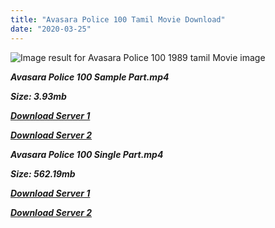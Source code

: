 ```yaml
---
title: "Avasara Police 100 Tamil Movie Download"
date: "2020-03-25"
---
```


![Image result for Avasara Police 100  1989 tamil Movie image](https://images-na.ssl-images-amazon.com/images/I/91p7Fb23HJL._RI_.jpg)

**_Avasara Police 100 Sample Part.mp4_**

**_Size: 3.93mb_**

**_[Download Server 1](http://b3.wetransfer.vip/files/{6f622526c29ee360cda5b2e87a916054ceacd5b4cb5e41dd1b031440e2d63f02}20Actor{6f622526c29ee360cda5b2e87a916054ceacd5b4cb5e41dd1b031440e2d63f02}20Hits{6f622526c29ee360cda5b2e87a916054ceacd5b4cb5e41dd1b031440e2d63f02}20Collection/Bhagyaraj{6f622526c29ee360cda5b2e87a916054ceacd5b4cb5e41dd1b031440e2d63f02}20Movies{6f622526c29ee360cda5b2e87a916054ceacd5b4cb5e41dd1b031440e2d63f02}20Collections/Avasara{6f622526c29ee360cda5b2e87a916054ceacd5b4cb5e41dd1b031440e2d63f02}20Police{6f622526c29ee360cda5b2e87a916054ceacd5b4cb5e41dd1b031440e2d63f02}20100{6f622526c29ee360cda5b2e87a916054ceacd5b4cb5e41dd1b031440e2d63f02}20(1990)/Avasara{6f622526c29ee360cda5b2e87a916054ceacd5b4cb5e41dd1b031440e2d63f02}20Police{6f622526c29ee360cda5b2e87a916054ceacd5b4cb5e41dd1b031440e2d63f02}20100{6f622526c29ee360cda5b2e87a916054ceacd5b4cb5e41dd1b031440e2d63f02}20(1990){6f622526c29ee360cda5b2e87a916054ceacd5b4cb5e41dd1b031440e2d63f02}20Sample{6f622526c29ee360cda5b2e87a916054ceacd5b4cb5e41dd1b031440e2d63f02}20HD.mp4)_**

**_[Download Server 2](http://b3.wetransfer.vip/files/{6f622526c29ee360cda5b2e87a916054ceacd5b4cb5e41dd1b031440e2d63f02}20Actor{6f622526c29ee360cda5b2e87a916054ceacd5b4cb5e41dd1b031440e2d63f02}20Hits{6f622526c29ee360cda5b2e87a916054ceacd5b4cb5e41dd1b031440e2d63f02}20Collection/Bhagyaraj{6f622526c29ee360cda5b2e87a916054ceacd5b4cb5e41dd1b031440e2d63f02}20Movies{6f622526c29ee360cda5b2e87a916054ceacd5b4cb5e41dd1b031440e2d63f02}20Collections/Avasara{6f622526c29ee360cda5b2e87a916054ceacd5b4cb5e41dd1b031440e2d63f02}20Police{6f622526c29ee360cda5b2e87a916054ceacd5b4cb5e41dd1b031440e2d63f02}20100{6f622526c29ee360cda5b2e87a916054ceacd5b4cb5e41dd1b031440e2d63f02}20(1990)/Avasara{6f622526c29ee360cda5b2e87a916054ceacd5b4cb5e41dd1b031440e2d63f02}20Police{6f622526c29ee360cda5b2e87a916054ceacd5b4cb5e41dd1b031440e2d63f02}20100{6f622526c29ee360cda5b2e87a916054ceacd5b4cb5e41dd1b031440e2d63f02}20(1990){6f622526c29ee360cda5b2e87a916054ceacd5b4cb5e41dd1b031440e2d63f02}20Sample{6f622526c29ee360cda5b2e87a916054ceacd5b4cb5e41dd1b031440e2d63f02}20HD.mp4)_**

**_Avasara Police 100 Single Part.mp4_**

**_Size: 562.19mb_**

**_[Download Server 1](http://b3.wetransfer.vip/files/{6f622526c29ee360cda5b2e87a916054ceacd5b4cb5e41dd1b031440e2d63f02}20Actor{6f622526c29ee360cda5b2e87a916054ceacd5b4cb5e41dd1b031440e2d63f02}20Hits{6f622526c29ee360cda5b2e87a916054ceacd5b4cb5e41dd1b031440e2d63f02}20Collection/Bhagyaraj{6f622526c29ee360cda5b2e87a916054ceacd5b4cb5e41dd1b031440e2d63f02}20Movies{6f622526c29ee360cda5b2e87a916054ceacd5b4cb5e41dd1b031440e2d63f02}20Collections/Avasara{6f622526c29ee360cda5b2e87a916054ceacd5b4cb5e41dd1b031440e2d63f02}20Police{6f622526c29ee360cda5b2e87a916054ceacd5b4cb5e41dd1b031440e2d63f02}20100{6f622526c29ee360cda5b2e87a916054ceacd5b4cb5e41dd1b031440e2d63f02}20(1990)/Avasara{6f622526c29ee360cda5b2e87a916054ceacd5b4cb5e41dd1b031440e2d63f02}20Police{6f622526c29ee360cda5b2e87a916054ceacd5b4cb5e41dd1b031440e2d63f02}20100{6f622526c29ee360cda5b2e87a916054ceacd5b4cb5e41dd1b031440e2d63f02}20(1990){6f622526c29ee360cda5b2e87a916054ceacd5b4cb5e41dd1b031440e2d63f02}20Single{6f622526c29ee360cda5b2e87a916054ceacd5b4cb5e41dd1b031440e2d63f02}20Part{6f622526c29ee360cda5b2e87a916054ceacd5b4cb5e41dd1b031440e2d63f02}20HD.mp4)_**

**_[Download Server 2](http://b3.wetransfer.vip/files/{6f622526c29ee360cda5b2e87a916054ceacd5b4cb5e41dd1b031440e2d63f02}20Actor{6f622526c29ee360cda5b2e87a916054ceacd5b4cb5e41dd1b031440e2d63f02}20Hits{6f622526c29ee360cda5b2e87a916054ceacd5b4cb5e41dd1b031440e2d63f02}20Collection/Bhagyaraj{6f622526c29ee360cda5b2e87a916054ceacd5b4cb5e41dd1b031440e2d63f02}20Movies{6f622526c29ee360cda5b2e87a916054ceacd5b4cb5e41dd1b031440e2d63f02}20Collections/Avasara{6f622526c29ee360cda5b2e87a916054ceacd5b4cb5e41dd1b031440e2d63f02}20Police{6f622526c29ee360cda5b2e87a916054ceacd5b4cb5e41dd1b031440e2d63f02}20100{6f622526c29ee360cda5b2e87a916054ceacd5b4cb5e41dd1b031440e2d63f02}20(1990)/Avasara{6f622526c29ee360cda5b2e87a916054ceacd5b4cb5e41dd1b031440e2d63f02}20Police{6f622526c29ee360cda5b2e87a916054ceacd5b4cb5e41dd1b031440e2d63f02}20100{6f622526c29ee360cda5b2e87a916054ceacd5b4cb5e41dd1b031440e2d63f02}20(1990){6f622526c29ee360cda5b2e87a916054ceacd5b4cb5e41dd1b031440e2d63f02}20Single{6f622526c29ee360cda5b2e87a916054ceacd5b4cb5e41dd1b031440e2d63f02}20Part{6f622526c29ee360cda5b2e87a916054ceacd5b4cb5e41dd1b031440e2d63f02}20HD.mp4)_**

